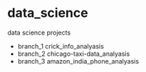 # data_science
data science projects
* branch_1 crick_info_analyasis
* branch_2 chicago-taxi-data_analyasis
* branch_3 amazon_india_phone_analyasis
